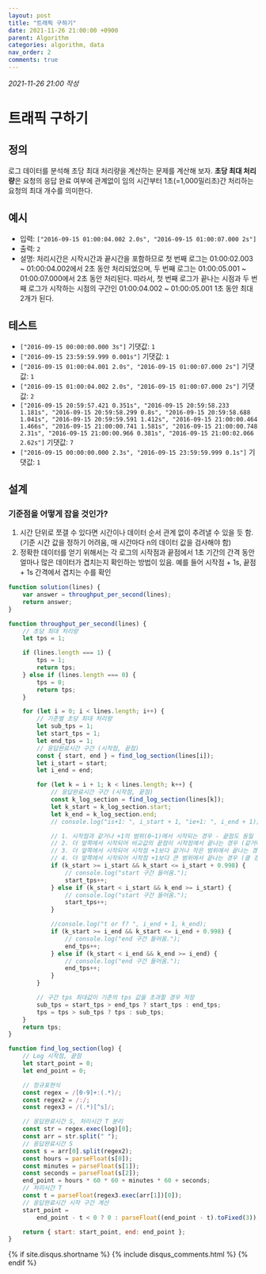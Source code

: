 ```yaml
---
layout: post
title: "트래픽 구하기"
date: 2021-11-26 21:00:00 +0900
parent: Algorithm
categories: algorithm, data
nav_order: 2
comments: true
---
```


_2021-11-26 21:00 작성_

# 트래픽 구하기

## 정의

로그 데이터를 분석해 초당 최대 처리량을 계산하는 문제를 계산해 보자. **초당 최대 처리량**은 요청의 응답 완료 여부에 관계없이 임의 시간부터 1초(=1,000밀리초)간 처리하는 요청의 최대 개수를 의미한다.

## 예시

-   입력: `["2016-09-15 01:00:04.002 2.0s", "2016-09-15 01:00:07.000 2s"]`
-   출력: `2`
-   설명: 처리시간은 시작시간과 끝시간을 포함하므로 첫 번째 로그는 01:00:02.003 ~ 01:00:04.002에서 2초 동안 처리되었으며, 두 번째 로그는 01:00:05.001 ~ 01:00:07.000에서 2초 동안 처리된다. 따라서, 첫 번째 로그가 끝나는 시점과 두 번째 로그가 시작하는 시점의 구간인 01:00:04.002 ~ 01:00:05.001 1초 동안 최대 2개가 된다.

## 테스트

-   `["2016-09-15 00:00:00.000 3s"]` 기댓값: `1`
-   `["2016-09-15 23:59:59.999 0.001s"]` 기댓값: `1`
-   `["2016-09-15 01:00:04.001 2.0s", "2016-09-15 01:00:07.000 2s"]` 기댓값: `1`
-   `["2016-09-15 01:00:04.002 2.0s", "2016-09-15 01:00:07.000 2s"]` 기댓값: `2`
-   `["2016-09-15 20:59:57.421 0.351s", "2016-09-15 20:59:58.233 1.181s", "2016-09-15 20:59:58.299 0.8s", "2016-09-15 20:59:58.688 1.041s", "2016-09-15 20:59:59.591 1.412s", "2016-09-15 21:00:00.464 1.466s", "2016-09-15 21:00:00.741 1.581s", "2016-09-15 21:00:00.748 2.31s", "2016-09-15 21:00:00.966 0.381s", "2016-09-15 21:00:02.066 2.62s"]` 기댓값: `7`
-   `["2016-09-15 00:00:00.000 2.3s", "2016-09-15 23:59:59.999 0.1s"]` 기댓값: `1`

## 설계

### 기준점을 어떻게 잡을 것인가?

1. 시간 단위로 쪼갤 수 있다면 시간이나 데이터 순서 관계 없이 추려낼 수 있을 듯 함. (기준 시간 값을 정하기 어려움, 매 시간마다 n의 데이터 값을 검사해야 함)
2. 정확한 데이터를 얻기 위해서는 각 로그의 시작점과 끝점에서 1초 기간의 간격 동안 얼마나 많은 데이터가 겹치는지 확인하는 방법이 있음. 예를 들어 시작점 + 1s, 끝점 + 1s 간격에서 겹치는 수를 확인

```js
function solution(lines) {
	var answer = throughput_per_second(lines);
	return answer;
}

function throughput_per_second(lines) {
	// 초당 최대 처리량
	let tps = 1;

	if (lines.length === 1) {
		tps = 1;
		return tps;
	} else if (lines.length === 0) {
		tps = 0;
		return tps;
	}

	for (let i = 0; i < lines.length; i++) {
		// 기준별 초당 최대 처리량
		let sub_tps = 1;
		let start_tps = 1;
		let end_tps = 1;
		// 응답완료시간 구간 (시작점, 끝점)
		const { start, end } = find_log_section(lines[i]);
		let i_start = start;
		let i_end = end;

		for (let k = i + 1; k < lines.length; k++) {
			// 응답완료시간 구간 (시작점, 끝점)
			const k_log_section = find_log_section(lines[k]);
			let k_start = k_log_section.start;
			let k_end = k_log_section.end;
			// console.log("is+1: ", i_start + 1, "ie+1: ", i_end + 1);

			// 1. 시작점과 같거나 +1의 범위(0~1)에서 시작되는 경우 - 끝점도 동일
			// 2. 더 앞쪽에서 시작되어 비교값의 끝점이 시작점에서 끝나는 경우 (같거나) - 끝점도 동일
			// 3. 더 앞쪽에서 시작되어 시작점 +1보다 같거나 작은 범위에서 끝나는 경우 (클 경우) - 끝점도 동일
			// 4. 더 앞쪽에서 시작되어 시작점 +1보다 큰 범위에서 끝나는 경우 (클 경우) - 끝점도 동일
			if (k_start >= i_start && k_start <= i_start + 0.998) {
				// console.log("start 구간 들어옴.");
				start_tps++;
			} else if (k_start < i_start && k_end >= i_start) {
				// console.log("start 구간 들어옴.");
				start_tps++;
			}

			//console.log("t or f? ", i_end + 1, k_end);
			if (k_start >= i_end && k_start <= i_end + 0.998) {
				// console.log("end 구간 들어옴.");
				end_tps++;
			} else if (k_start < i_end && k_end >= i_end) {
				// console.log("end 구간 들어옴.");
				end_tps++;
			}
		}

		// 구간 tps 최대값이 기존의 tps 값을 초과할 경우 저장
		sub_tps = start_tps > end_tps ? start_tps : end_tps;
		tps = tps > sub_tps ? tps : sub_tps;
	}
	return tps;
}

function find_log_section(log) {
	// Log 시작점, 끝점
	let start_point = 0;
	let end_point = 0;

	// 정규표현식
	const regex = /[0-9]+:(.*)/;
	const regex2 = /:/;
	const regex3 = /(.*)[^s]/;

	// 응답완료시간 S, 처리시간 T 분리
	const str = regex.exec(log)[0];
	const arr = str.split(" ");
	// 응답완료시간 S
	const s = arr[0].split(regex2);
	const hours = parseFloat(s[0]);
	const minutes = parseFloat(s[1]);
	const seconds = parseFloat(s[2]);
	end_point = hours * 60 * 60 + minutes * 60 + seconds;
	// 처리시간 T
	const t = parseFloat(regex3.exec(arr[1])[0]);
	// 응답완료시간 시작 구간 계산
	start_point =
		end_point - t < 0 ? 0 : parseFloat((end_point - t).toFixed(3));

	return { start: start_point, end: end_point };
}
```

{% if site.disqus.shortname %}
{% include disqus_comments.html %}
{% endif %}
